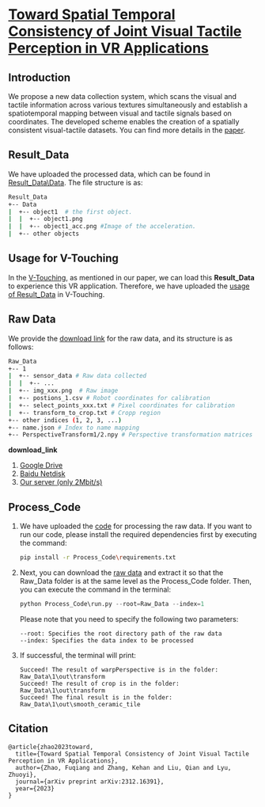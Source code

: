 # [Toward Spatial Temporal Consistency of Joint Visual Tactile Perception in VR Applications](https://arxiv.org/abs/2312.16391)

## Introduction
We propose a new data collection system, which scans the visual and tactile information across various textures simultaneously and establish a spatiotemporal mapping between visual and tactile signals based on coordinates. The developed scheme enables the creation of a spatially consistent visual-tactile datasets. You can find more details in the [paper](https://arxiv.org/abs/2312.16391).


## Result_Data
We have uploaded the processed data, which can be found in [Result_Data\Data](./Result_Data/Data). The file structure is as:

```bash
Result_Data
+-- Data
|  +-- object1  # the first object.
|  |  +-- object1.png 
|  |  +-- object1_acc.png #Image of the acceleration. 
|  +-- other objects
```

## Usage for V-Touching
In the [V-Touching](https://github.com/wmtlab/V-Touching), as mentioned in our paper, we can load this **Result_Data** to experience this VR application.
Therefore, we have uploaded the [usage of Result_Data](./Result_Data/README.md) in V-Touching.

## Raw Data


We provide the [download link](#download_link) for the raw data, and its structure is as follows:
```bash
Raw_Data
+-- 1
|  +-- sensor_data # Raw data collected
|  |  +-- ...
|  +-- img_xxx.png  # Raw image
|  +-- postions_1.csv # Robot coordinates for calibration
|  +-- select_points_xxx.txt # Pixel coordinates for calibration
|  +-- transform_to_crop.txt # Cropp region
+-- other indices (1, 2, 3, ...)
+-- name.json # Index to name mapping
+-- PerspectiveTransform1/2.npy # Perspective transformation matrices
```

<a name="download_link"></a>
**download_link**

1. [Google Drive](https://drive.google.com/file/d/1Nb5QZbwzmNZzgtV51yKvVxLK2R32QKhV/view?usp=drive_link)
2. [Baidu Netdisk](https://pan.baidu.com/s/12ih3tPbuMlzeiUN4M86ndA?pwd=sb3d) 
3. [Our server (only 2Mbit/s)](https://www.wmt-lab.com/wp-content/uploads/1703/65/Pixel2Taxel.zip)



## Process_Code
1. We have uploaded the [code](Process_Code)  for processing the raw data.
If you want to run our code, please install the required dependencies first by executing the command:
    ```bash
    pip install -r Process_Code\requirements.txt
    ```
2. Next, you can download the [raw data](https://drive.google.com/file/d/1Nb5QZbwzmNZzgtV51yKvVxLK2R32QKhV/view?usp=drive_link) and extract it so that the Raw_Data folder is at the same level as the Process_Code folder. Then, you can execute the command in the terminal:
    ```python
    python Process_Code\run.py --root=Raw_Data --index=1 
    ```
    Please note that you need to specify the following two parameters:
    ```
    --root: Specifies the root directory path of the raw data
    --index: Specifies the data index to be processed
    ```
3. If successful, the terminal will print:
    ```
    Succeed! The result of warpPerspective is in the folder:  Raw_Data\1\out\transform
    Succeed! The result of crop is in the folder:  Raw_Data\1\out\transform
    Succeed! The final result is in the folder:  Raw_Data\1\out\smooth_ceramic_tile
    ```

## Citation

```
@article{zhao2023toward,
  title={Toward Spatial Temporal Consistency of Joint Visual Tactile Perception in VR Applications},
  author={Zhao, Fuqiang and Zhang, Kehan and Liu, Qian and Lyu, Zhuoyi},
  journal={arXiv preprint arXiv:2312.16391},
  year={2023}
}
```

